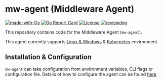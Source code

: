 # mw-agent (Middleware Agent)
[![made-with-Go](https://img.shields.io/badge/Made%20with-Go-1f425f.svg)](https://go.dev/)
[![Go Report Card](https://goreportcard.com/badge/github.com/middleware-labs/mw-agent)](https://goreportcard.com/report/github.com/middleware-labs/mw-agent)
[![License](https://img.shields.io/badge/License-Apache_2.0-blue.svg)](https://opensource.org/licenses/Apache-2.0)
[![reviewdog](https://github.com/middleware-labs/mw-agent/actions/workflows/reviewdog.yml/badge.svg)](https://github.com/middleware-labs/mw-agent/actions/workflows/reviewdog.yml)

This repository contains code for the Middleware Agent (`mw-agent`). 

This agent currently supports [Linux & Windows](cmd/host-agent/) & [Kubernetes](cmd/kube-agent/) environment.


## Installation & Configuration

`mw-agent` can take configuration from environment variables, CLI flags or configuration file. Details of how to configure the agent can be found [here](docs).

